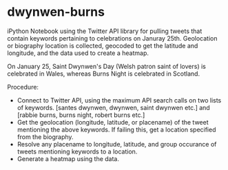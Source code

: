 # dwynwen-burns

iPython Notebook using the Twitter API library for pulling tweets that contain keywords pertaining to celebrations on Januray 25th. Geolocation or biography location is collected, geocoded to get the latitude and longitude, and the data used to create a heatmap.

On January 25, Saint Dwynwen's Day (Welsh patron saint of lovers) is celebrated in Wales, whereas Burns Night is celebrated in Scotland.

Procedure:
* Connect to Twitter API, using the maximum API search calls on two lists of keywords. [santes dwynwen, dwynwen, saint dwynwen etc.] and [rabbie burns, burns night, robert burns etc.]
* Get the geolocation (longitude, latitude, or placename) of the tweet mentioning the above keywords. If failing this, get a location specified from the biography.
* Resolve any placename to longitude, latitude, and group occurance of tweets mentioning keywords to a location.
* Generate a heatmap using the data.
